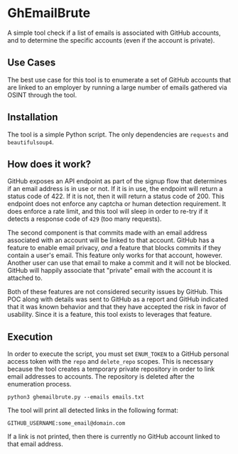 # GhEmailBrute

A simple tool check if a list of emails is associated with GitHub accounts, and to determine the specific accounts (even if the account is private).

## Use Cases

The best use case for this tool is to enumerate a set of GitHub accounts that are linked to an employer by running a large number of emails gathered via OSINT through the tool.

## Installation

The tool is a simple Python script. The only dependencies are `requests` and `beautifulsoup4`.

## How does it work?

GitHub exposes an API endpoint as part of the signup flow that determines if an email address is in use or not. If it is in use, the endpoint will return a status code of 422. If it is not, then it will return a status code of 200. This endpoint does not enforce any captcha or human detection requirement. It does enforce a rate limit, and this tool will sleep in order to re-try if it detects a response code of `429` (too many requests).

The second component is that commits made with an email address associated with an account will be linked to that account. GitHub has a feature to enable email privacy, _and_ a feature that blocks commits if they contain a user's email. This feature only works for that account, however. Another user can use that email to make a commit and it will not be blocked. GitHub will happily associate that "private" email with the account it is attached to. 

Both of these features are not considered security issues by GitHub. This POC along with details was sent to GitHub as a report and GitHub indicated that it was known behavior and that they have accepted the risk in favor of usability. Since it is a feature, this tool exists to leverages that feature.

## Execution

In order to execute the script, you must set `ENUM_TOKEN` to a GitHub personal access token with the `repo` and `delete_repo` scopes. This is necessary because the tool creates a temporary private repository in order to link email addresses to accounts. The repository is deleted after the enumeration process.

```
python3 ghemailbrute.py --emails emails.txt
```

The tool will print all detected links in the following format:

```
GITHUB_USERNAME:some_email@domain.com
```

If a link is not printed, then there is currently no GitHub account linked to that email address.

